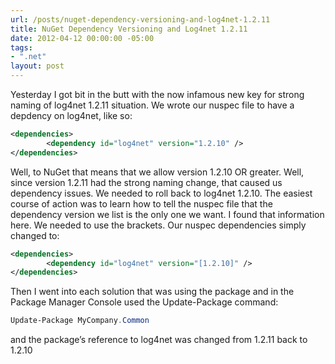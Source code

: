 ```yaml
---
url: /posts/nuget-dependency-versioning-and-log4net-1.2.11
title: NuGet Dependency Versioning and Log4net 1.2.11
date: 2012-04-12 00:00:00 -05:00
tags:
- ".net"
layout: post
---
```


Yesterday I got bit in the butt with the now infamous new key for strong naming of log4net 1.2.11 situation. We wrote our nuspec file to have a depdency on log4net, like so:

```xml
<dependencies>
        <dependency id="log4net" version="1.2.10" />
</dependencies>
```

Well, to NuGet that means that we allow version 1.2.10 OR greater. Well, since version 1.2.11 had the strong naming change, that caused us dependency issues. We needed to roll back to log4net 1.2.10. The easiest course of action was to learn how to tell the nuspec file that the dependency version we list is the only one we want. I found that information here. We needed to use the brackets. Our nuspec dependencies simply changed to:

```xml
<dependencies>
        <dependency id="log4net" version="[1.2.10]" />
</dependencies>
```

Then I went into each solution that was using the package and in the Package Manager Console used the Update-Package command:

```powershell
Update-Package MyCompany.Common
```

and the package’s reference to log4net was changed from 1.2.11 back to 1.2.10
